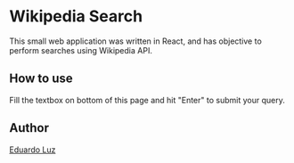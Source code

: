 # Wikipedia Search


This small web application was written in React, and has objective to perform searches using Wikipedia API. 


## How to use
Fill the textbox on bottom of this page and hit "Enter" to submit your query.

## Author
[Eduardo Luz](https://www.eduardo-luz.com)

